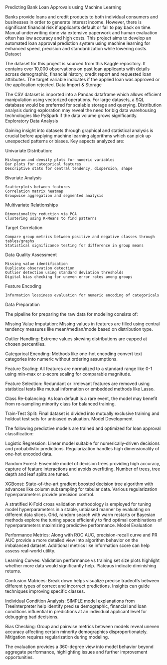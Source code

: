 Predicting Bank Loan Approvals using Machine Learning

Banks provide loans and credit products to both individual consumers and businesses in order to generate interest income. However, there is significant financial risk if applicants default or fail to pay back on time. Manual underwriting done via extensive paperwork and human evaluation often has low accuracy and high costs. This project aims to develop an automated loan approval prediction system using machine learning for enhanced speed, precision and standardization while lowering costs.
Dataset

The dataset for this project is sourced from this Kaggle repository. It contains over 10,000 observations on past loan applicants with details across demographic, financial history, credit report and requested loan attributes. The target variable indicates if the applied loan was approved or the application rejected.
Data Import & Storage

The CSV dataset is imported into a Pandas dataframe which allows efficient manipulation using vectorized operations. For large datasets, a SQL database would be preferred for scalable storage and querying. Distribution analysis during exploration may reveal the need for big data warehousing technologies like PySpark if the data volume grows significantly.
Exploratory Data Analysis

Gaining insight into datasets through graphical and statistical analysis is crucial before applying machine learning algorithms which can pick up unexpected patterns or biases. Key aspects analyzed are:

Univariate Distribution:

    Histogram and density plots for numeric variables
    Bar plots for categorical features
    Descriptive stats for central tendency, dispersion, shape

Bivariate Analysis

    Scatterplots between features
    Correlation matrix heatmap
    Groupwise aggregation and segmented analysis

Multivariate Relationships

    Dimensionality reduction via PCA
    Clustering using K-Means to find patterns

Target Correlation

    Compare group metrics between positive and negative classes through tables/graphs
    Statistical significance testing for difference in group means

Data Quality Assessment

    Missing value identification
    Duplicate observation detection
    Outlier detection using standard deviation thresholds
    Digital bias checking for uneven error rates among groups

Feature Encoding

    Information lossiness evaluation for numeric encoding of categoricals

Data Preparation

The pipeline for preparing the raw data for modeling consists of:

Missing Value Imputation: Missing values in features are filled using central tendency measures like mean/median/mode based on distribution type.

Outlier Handling: Extreme values skewing distributions are capped at chosen percentiles.

Categorical Encoding: Methods like one-hot encoding convert text categories into numeric without ordering assumptions.

Feature Scaling: All features are normalized to a standard range like 0-1 using min-max or z-score scaling for comparable magnitude.

Feature Selection: Redundant or irrelevant features are removed using statistical tests like mutual information or embedded methods like Lasso.

Class Re-balancing: As loan default is a rare event, the model may benefit from re-sampling minority class for balanced training.

Train-Test Split: Final dataset is divided into mutually exclusive training and holdout test sets for unbiased evaluation.
Model Development

The following predictive models are trained and optimized for loan approval classification:

Logistic Regression: Linear model suitable for numerically-driven decisions and probabilistic predictions. Regularization handles high dimensionality of one-hot encoded data.

Random Forest: Ensemble model of decision trees providing high accuracy, capture of feature interactions and avoids overfitting. Number of trees, tree depth and leaf splits are tuned.

XGBoost: State-of-the-art gradient boosted decision tree algorithm with advances like column subsampling for tabular data. Various regularization hyperparameters provide precision control.

A stratified K-Fold cross validation methodology is employed for tuning model hyperparameters in a stable, unbiased manner by evaluating on different data slices. Grid, random search with warm restarts or Bayesian methods explore the tuning space efficiently to find optimal combinations of hyperparameters maximizing predictive performance.
Model Evaluation

Performance Metrics: Along with ROC AUC, precision-recall curve and PR AUC provide a more detailed view into algorithm behavior on the imbalanced dataset. Additional metrics like information score can help assess real-world utility.

Learning Curves: Validation performance vs training set size plots highlight whether more data would significantly help. Plateaus indicate diminishing returns.

Confusion Matrices: Break down helps visualize precise tradeoffs between different types of correct and incorrect predictions. Insights can guide techniques improving specific classes.

Individual Condition Analysis: SIMPLE model explanations from TreeInterpreter help identify precise demographic, financial and loan conditions influential in predictions at an individual applicant level for debugging bad decisions.

Bias Checking: Group and pairwise metrics between models reveal uneven accuracy affecting certain minority demographics disproportionately. Mitigation requires regularization during modeling.

The evaluation provides a 360-degree view into model behavior beyond aggregate performance, highlighting issues and further improvement opportunities.
